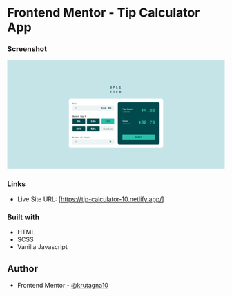 # Frontend Mentor - Tip Calculator App

### Screenshot

![](screenshot/Screenshot%20.png)

### Links

- Live Site URL: [https://tip-calculator-10.netlify.app/]

### Built with

- HTML
- SCSS
- Vanilla Javascript

## Author
- Frontend Mentor - [@krutagna10](https://www.frontendmentor.io/profile/krutagna10)

